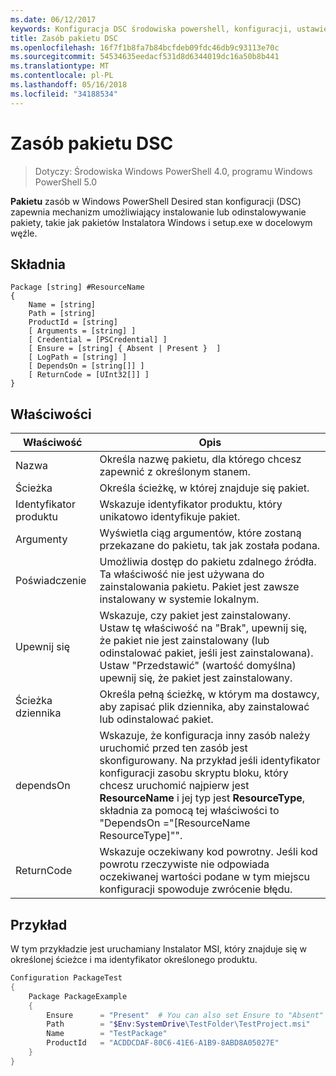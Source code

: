 ```yaml
---
ms.date: 06/12/2017
keywords: Konfiguracja DSC środowiska powershell, konfiguracji, ustawienia
title: Zasób pakietu DSC
ms.openlocfilehash: 16f7f1b8fa7b84bcfdeb09fdc46db9c93113e70c
ms.sourcegitcommit: 54534635eedacf531d8d6344019dc16a50b8b441
ms.translationtype: MT
ms.contentlocale: pl-PL
ms.lasthandoff: 05/16/2018
ms.locfileid: "34188534"
---
```

# <a name="dsc-package-resource"></a>Zasób pakietu DSC

> Dotyczy: Środowiska Windows PowerShell 4.0, programu Windows PowerShell 5.0

**Pakietu** zasób w Windows PowerShell Desired stan konfiguracji (DSC) zapewnia mechanizm umożliwiający instalowanie lub odinstalowywanie pakiety, takie jak pakietów Instalatora Windows i setup.exe w docelowym węźle.

## <a name="syntax"></a>Składnia

```
Package [string] #ResourceName
{
    Name = [string]
    Path = [string]
    ProductId = [string]
    [ Arguments = [string] ]
    [ Credential = [PSCredential] ]
    [ Ensure = [string] { Absent | Present }  ]
    [ LogPath = [string] ]
    [ DependsOn = [string[]] ]
    [ ReturnCode = [UInt32[]] ]
}
```

## <a name="properties"></a>Właściwości
|  Właściwość  |  Opis   |
|---|---|
| Nazwa| Określa nazwę pakietu, dla którego chcesz zapewnić z określonym stanem.|
| Ścieżka| Określa ścieżkę, w której znajduje się pakiet.|
| Identyfikator produktu| Wskazuje identyfikator produktu, który unikatowo identyfikuje pakiet.|
| Argumenty| Wyświetla ciąg argumentów, które zostaną przekazane do pakietu, tak jak została podana.|
| Poświadczenie| Umożliwia dostęp do pakietu zdalnego źródła. Ta właściwość nie jest używana do zainstalowania pakietu. Pakiet jest zawsze instalowany w systemie lokalnym.|
| Upewnij się| Wskazuje, czy pakiet jest zainstalowany. Ustaw tę właściwość na "Brak", upewnij się, że pakiet nie jest zainstalowany (lub odinstalować pakiet, jeśli jest zainstalowana). Ustaw "Przedstawić" (wartość domyślna) upewnij się, że pakiet jest zainstalowany.|
| Ścieżka dziennika| Określa pełną ścieżkę, w którym ma dostawcy, aby zapisać plik dziennika, aby zainstalować lub odinstalować pakiet.|
| dependsOn | Wskazuje, że konfiguracja inny zasób należy uruchomić przed ten zasób jest skonfigurowany. Na przykład jeśli identyfikator konfiguracji zasobu skryptu bloku, który chcesz uruchomić najpierw jest **ResourceName** i jej typ jest **ResourceType**, składnia za pomocą tej właściwości to "DependsOn ="[ResourceName ResourceType]"".|
| ReturnCode| Wskazuje oczekiwany kod powrotny. Jeśli kod powrotu rzeczywiste nie odpowiada oczekiwanej wartości podane w tym miejscu konfiguracji spowoduje zwrócenie błędu.|

## <a name="example"></a>Przykład

W tym przykładzie jest uruchamiany Instalator MSI, który znajduje się w określonej ścieżce i ma identyfikator określonego produktu.

```powershell
Configuration PackageTest
{
    Package PackageExample
    {
        Ensure      = "Present"  # You can also set Ensure to "Absent"
        Path        = "$Env:SystemDrive\TestFolder\TestProject.msi"
        Name        = "TestPackage"
        ProductId   = "ACDDCDAF-80C6-41E6-A1B9-8ABD8A05027E"
    }
}
```